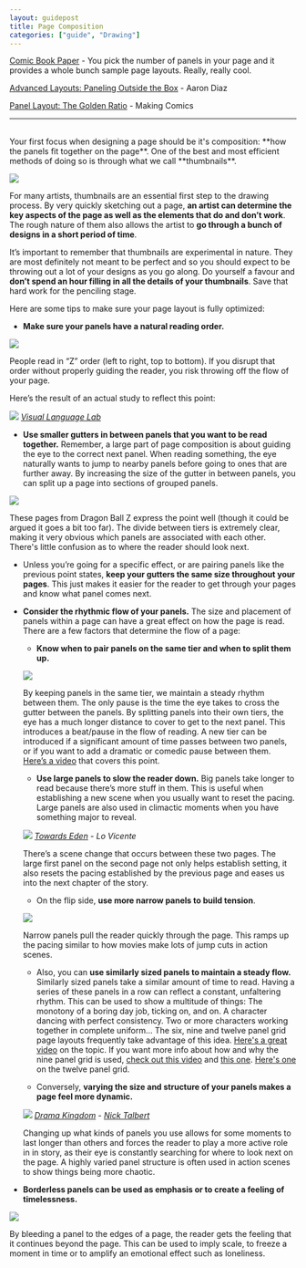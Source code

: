 ```yaml
---
layout: guidepost
title: Page Composition
categories: ["guide", "Drawing"]
---
```


[Comic Book Paper](http://comicbookpaper.com/) - You pick the number of panels in your page and it provides a whole bunch sample page layouts. Really, really cool.

[Advanced Layouts: Paneling Outside the Box](http://dresdencodak.tumblr.com/post/841119890/advanced-layouts-paneling-outside-the-box) - Aaron Diaz

[Panel Layout: The Golden Ratio](http://www.makingcomics.com/2014/05/07/panel-layout-golden-ratio/) - Making Comics

<hr><br>
Your first focus when designing a page should be it's composition: **how the panels fit together on the page**. One of the best and most efficient methods of doing so is through what we call **thumbnails**.

![](/images/guide/thumbs.JPG)

For many artists, thumbnails are an essential first step to the drawing process. By very quickly sketching out a page, **an artist can determine the key aspects of the page as well as the elements that do and don’t work**. The rough nature of them also allows the artist to **go through a bunch of designs in a short period of time**.

It’s important to remember that thumbnails are experimental in nature. They are most definitely not meant to be perfect and so you should expect to be throwing out a lot of your designs as you go along. Do yourself a favour and **don’t spend an hour filling in all the details of your thumbnails**. Save that hard work for the penciling stage.

Here are some tips to make sure your page layout is fully optimized:

- **Make sure your panels have a natural reading order.**

![](/images/guide/comic-reading-order.png)

People read in “Z” order (left to right, top to bottom). If you disrupt that order without properly guiding the reader, you risk throwing off the flow of your page.

Here’s the result of an actual study to reflect this point:

![](/images/guide/nc2_blockage.jpg)
*[Visual Language Lab](http://visuallanguagelab.com)*

- **Use smaller gutters in between panels that you want to be read together.** Remember, a large part of page composition is about guiding the eye to the correct next panel. When reading something, the eye naturally wants to jump to nearby panels before going to ones that are further away. By increasing the size of the gutter in between panels, you can split up a page into sections of grouped panels.

![](/images/guide/dbz.jpg)

These pages from Dragon Ball Z express the point well (though it could be argued it goes a bit too far). The divide between tiers is extremely clear, making it very obvious which panels are associated with each other. There's little confusion as to where the reader should look next.

- Unless you’re going for a specific effect, or are pairing panels like the previous point states, **keep your gutters the same size throughout your pages**. This just makes it easier for the reader to get through your pages and know what panel comes next.

- **Consider the rhythmic flow of your panels.** The size and placement of panels within a page can have a great effect on how the page is read. There are a few factors that determine the flow of a page:

    - **Know when to pair panels on the same tier and when to split them up.**

    ![](/images/guide/flow.JPG)
    
    By keeping panels in the same tier, we maintain a steady rhythm between them. The only pause is the time the eye takes to cross the gutter between the panels. By splitting panels into their own tiers, the eye has a much longer distance to cover to get to the next panel. This introduces a beat/pause in the flow of reading. A new tier can be introduced if a significant amount of time passes between two panels, or if you want to add a dramatic or comedic pause between them. [Here’s a video](https://www.youtube.com/watch?v=x2YTxTSn_qk) that covers this point.
    
    - **Use large panels to slow the reader down.** Big panels take longer to read because there’s more stuff in them. This is useful when establishing a new scene when you usually want to reset the pacing. Large panels are also used in climactic moments when you have something major to reveal.
    
    ![](/images/guide/scene-trans.jpg)
    *[Towards Eden](https://www.towardsedencomic.com) - Lo Vicente*
    
    There’s a scene change that occurs between these two pages. The large first panel on the second page not only helps establish setting, it also resets the pacing established by the previous page and eases us into the next chapter of the story.
    
    - On the flip side, **use more narrow panels to build tension**.
    
    ![](/images/guide/tension.JPG)
    
    Narrow panels pull the reader quickly through the page. This ramps up the pacing similar to how movies make lots of jump cuts in action scenes.

    - Also, you can **use similarly sized panels to maintain a steady flow.** Similarly sized panels take a similar amount of time to read. Having a series of these panels in a row can reflect a constant, unfaltering rhythm. This can be used to show a multitude of things: The monotony of a boring day job, ticking on, and on. A character dancing with perfect consistency. Two or more characters working together in complete uniform... The six, nine and twelve panel grid page layouts frequently take advantage of this idea. [Here's a great video](https://www.youtube.com/watch?v=cm_T82EMjBw) on the topic. If you want more info about how and why the nine panel grid is used, [check out this video](https://www.youtube.com/watch?v=KQzXcFmf98I) and [this one](https://www.youtube.com/watch?v=abwi_DiDL7c). [Here's one](https://www.youtube.com/watch?v=4_TlTR-k0SM) on the twelve panel grid.

    - Conversely, **varying the size and structure of your panels makes a page feel more dynamic.**
    
    ![](/images/guide/dynamic.JPG)
    *[Drama Kingdom](https://tapas.io/series/DramaKingdom) - [Nick Talbert](https://www.instagram.com/ninjablahblah/)*
    
    Changing up what kinds of panels you use allows for some moments to last longer than others and forces the reader to play a more active role in in story, as their eye is constantly searching for where to look next on the page. A highly varied panel structure is often used in action scenes to show things being more chaotic.

- **Borderless panels can be used as emphasis or to create a feeling of timelessness.**

![](/images/guide/borderless.jpg)

By bleeding a panel to the edges of a page, the reader gets the feeling that it continues beyond the page. This can be used to imply scale, to freeze a moment in time or to amplify an emotional effect such as loneliness.